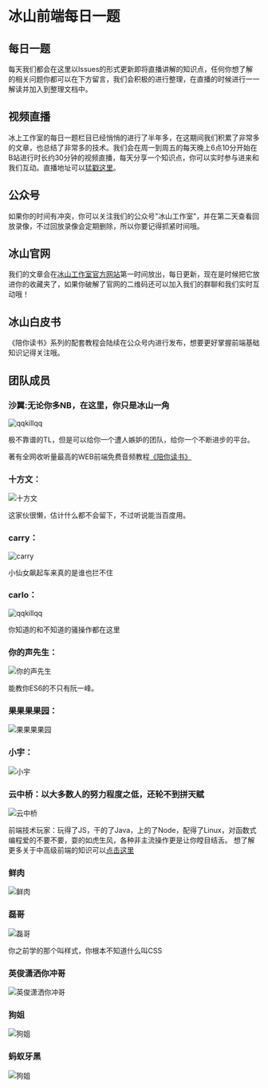# 冰山前端每日一题

## 每日一题
 每天我们都会在这里以Issues的形式更新即将直播讲解的知识点，任何你想了解的相关问题你都可以在下方留言，我们会积极的进行整理，在直播的时候进行一一解读并加入到整理文档中。

## 视频直播
冰上工作室的每日一题栏目已经悄悄的进行了半年多，在这期间我们积累了非常多的文章，也总结了非常多的技术。我们会在周一到周五的每天晚上6点10分开始在B站进行时长约30分钟的视频直播，每天分享一个知识点，你可以实时参与进来和我们互动。直播地址可以[猛戳这里](http://live.bilibili.com/21384503)。

## 公众号
如果你的时间有冲突，你可以关注我们的公众号"冰山工作室"，并在第二天查看回放录像，不过回放录像会定期删除，所以你要记得抓紧时间哦。

## 冰山官网
我们的文章会在[冰山工作室官方网站](http://www.bingshangroup.com)第一时间放出，每日更新，现在是时候把它放进你的收藏夹了，如果你破解了官网的二维码还可以加入我们的群聊和我们实时互动哦！

## 冰山白皮书
《陪你读书》系列的配套教程会陆续在公众号内进行发布，想要更好掌握前端基础知识记得关注哦。

## 团队成员
### 沙翼:无论你多NB，在这里，你只是冰山一角
![qqkillqq](https://github.com/tgoufe/curriculum/blob/master/image/IMG_1070.JPG)

极不靠谱的TL，但是可以给你一个遭人嫉妒的团队，给你一个不断进步的平台。

著有全网收听量最高的WEB前端免费音频教程[《陪你读书》](https://www.ximalaya.com/jiaoyu/3740790/)
### 十方文：
![十方文](https://github.com/tgoufe/curriculum/blob/master/image/IMG_1067.JPG)

这家伙很懒，估计什么都不会留下，不过听说能当百度用。
### carry：
![carry](https://github.com/tgoufe/curriculum/blob/master/image/IMG_1065.JPG)

小仙女飙起车来真的是谁也拦不住
### carlo：
![qqkillqq](https://github.com/tgoufe/curriculum/blob/master/image/IMG_1073.JPG)

你知道的和不知道的骚操作都在这里
### 你的声先生：
![你的声先生](https://github.com/tgoufe/curriculum/blob/master/image/IMG_1071.JPG)

能教你ES6的不只有阮一峰。
### 果果果果园：
![果果果果园](https://github.com/tgoufe/curriculum/blob/master/image/IMG_1069.JPG)
### 小宇：
![小宇](https://github.com/tgoufe/curriculum/blob/master/image/IMG_1070.JPG)
### 云中桥：以大多数人的努力程度之低，还轮不到拼天赋
![云中桥](https://github.com/tgoufe/curriculum/blob/master/image/IMG_1068.JPG)

前端技术玩家：玩得了JS，干的了Java，上的了Node，配得了Linux，对函数式编程爱的不要不要，耍的如虎生风，各种非主流操作更是让你瞠目结舌。
想了解更多关于中高级前端的知识可以[点击这里](./cqf)
### 鲜肉
![鲜肉](https://github.com/tgoufe/curriculum/blob/master/image/IMG_1066.JPG)
### 磊哥
![磊哥](https://github.com/tgoufe/curriculum/blob/master/image/IMG_1072.JPG)

你之前学的那个叫样式，你根本不知道什么叫CSS
### 英俊潇洒你冲哥
![英俊潇洒你冲哥](https://github.com/tgoufe/curriculum/blob/master/image/IMG_1070.JPG)
### 狗姐
![狗姐](https://github.com/tgoufe/curriculum/blob/master/image/IMG_1070.JPG)
### 蚂蚁牙黑
![狗姐](https://github.com/tgoufe/curriculum/blob/master/image/IMG_1070.JPG)


